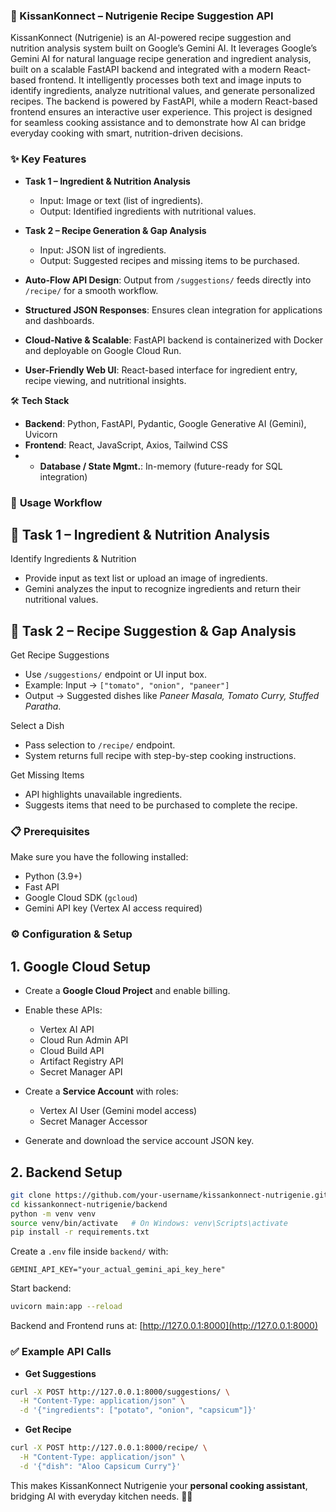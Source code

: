 ### 🍅 KissanKonnect – Nutrigenie Recipe Suggestion API

KissanKonnect (Nutrigenie) is an AI-powered recipe suggestion and nutrition analysis system built on Google’s Gemini AI. It leverages Google’s Gemini AI for natural language recipe generation and ingredient analysis, built on a scalable FastAPI backend and integrated with a modern React-based frontend. It intelligently processes both text and image inputs to identify ingredients, analyze nutritional values, and generate personalized recipes. The backend is powered by FastAPI, while a modern React-based frontend ensures an interactive user experience.
This project is designed for seamless cooking assistance and to demonstrate how AI can bridge everyday cooking with smart, nutrition-driven decisions.

### ✨ **Key Features**

* **Task 1 – Ingredient & Nutrition Analysis**
  * Input: Image or text (list of ingredients).
  * Output: Identified ingredients with nutritional values.

* **Task 2 – Recipe Generation & Gap Analysis**
  * Input: JSON list of ingredients.
  * Output: Suggested recipes and missing items to be purchased.

* **Auto-Flow API Design**: Output from `/suggestions/` feeds directly into `/recipe/` for a smooth workflow.
* **Structured JSON Responses**: Ensures clean integration for applications and dashboards.
* **Cloud-Native & Scalable**: FastAPI backend is containerized with Docker and deployable on Google Cloud Run.
* **User-Friendly Web UI**: React-based interface for ingredient entry, recipe viewing, and nutritional insights.

🛠️ **Tech Stack**

* **Backend**: Python, FastAPI, Pydantic, Google Generative AI (Gemini), Uvicorn
* **Frontend**: React, JavaScript, Axios, Tailwind CSS
* * **Database / State Mgmt.**: In-memory (future-ready for SQL integration)

### 🚀 **Usage Workflow**

## 🔹 Task 1 – Ingredient & Nutrition Analysis

Identify Ingredients & Nutrition
* Provide input as text list or upload an image of ingredients.
* Gemini analyzes the input to recognize ingredients and return their nutritional values.

## 🔹 Task 2 – Recipe Suggestion & Gap Analysis

Get Recipe Suggestions
* Use `/suggestions/` endpoint or UI input box.
* Example: Input → `["tomato", "onion", "paneer"]`
* Output → Suggested dishes like *Paneer Masala, Tomato Curry, Stuffed Paratha*.

Select a Dish
* Pass selection to `/recipe/` endpoint.
* System returns full recipe with step-by-step cooking instructions.

Get Missing Items
* API highlights unavailable ingredients.
* Suggests items that need to be purchased to complete the recipe.

### 📋 **Prerequisites**
Make sure you have the following installed:

* Python (3.9+)
* Fast API
* Google Cloud SDK (`gcloud`)
* Gemini API key (Vertex AI access required)

### ⚙️ **Configuration & Setup**

## 1. Google Cloud Setup
* Create a **Google Cloud Project** and enable billing.
* Enable these APIs:

  * Vertex AI API
  * Cloud Run Admin API
  * Cloud Build API
  * Artifact Registry API
  * Secret Manager API
    
* Create a **Service Account** with roles:
  * Vertex AI User (Gemini model access)
  * Secret Manager Accessor
    
* Generate and download the service account JSON key.

## 2. Backend Setup

```bash
git clone https://github.com/your-username/kissankonnect-nutrigenie.git
cd kissankonnect-nutrigenie/backend
python -m venv venv
source venv/bin/activate   # On Windows: venv\Scripts\activate
pip install -r requirements.txt
```

Create a `.env` file inside `backend/` with:

```env
GEMINI_API_KEY="your_actual_gemini_api_key_here"
```

Start backend:

```bash
uvicorn main:app --reload
```

Backend and Frontend runs at: [http://127.0.0.1:8000](http://127.0.0.1:8000)

### ✅ **Example API Calls**

* **Get Suggestions**

```bash
curl -X POST http://127.0.0.1:8000/suggestions/ \
  -H "Content-Type: application/json" \
  -d '{"ingredients": ["potato", "onion", "capsicum"]}'
```

* **Get Recipe**

```bash
curl -X POST http://127.0.0.1:8000/recipe/ \
  -H "Content-Type: application/json" \
  -d '{"dish": "Aloo Capsicum Curry"}'
```

This makes KissanKonnect Nutrigenie your **personal cooking assistant**, bridging AI with everyday kitchen needs. 🍲✨
